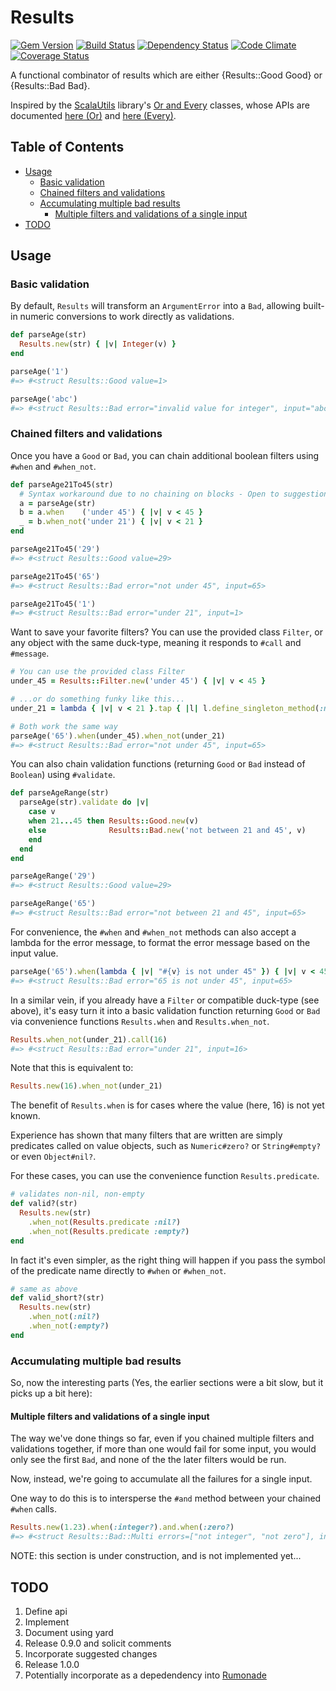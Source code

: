 # Results
[![Gem Version](https://badge.fury.io/rb/results.png)](http://badge.fury.io/rb/results)
[![Build Status](https://travis-ci.org/ms-ati/results.png)](https://travis-ci.org/ms-ati/results)
[![Dependency Status](https://gemnasium.com/ms-ati/results.png)](https://gemnasium.com/ms-ati/results)
[![Code Climate](https://codeclimate.com/github/ms-ati/results.png)](https://codeclimate.com/github/ms-ati/results)
[![Coverage Status](https://coveralls.io/repos/ms-ati/results/badge.png)](https://coveralls.io/r/ms-ati/results)

A functional combinator of results which are either {Results::Good Good} or {Results::Bad Bad}.

Inspired by the [ScalaUtils][1] library's [Or and Every][2] classes, whose APIs are documented
[here (Or)][3] and [here (Every)][4].

[1]: http://www.scalautils.org
[2]: http://www.scalautils.org/user_guide/OrAndEvery
[3]: http://doc.scalatest.org/2.1.3/index.html#org.scalautils.Or
[4]: http://doc.scalatest.org/2.1.3/index.html#org.scalautils.Every

## Table of Contents

* [Usage](#usage)
  * [Basic validation](#basic-validation)
  * [Chained filters and validations](#chained-filters-and-validations)
  * [Accumulating multiple bad results](#accumulating-multiple-bad-results)
    * [Multiple filters and validations of a single input](#multiple-filters-and-validations-of-a-single-input)
* [TODO](#todo)

## Usage

### Basic validation

By default, `Results` will transform an `ArgumentError` into a `Bad`, allowing built-in
numeric conversions to work directly as validations.

```ruby
def parseAge(str)
  Results.new(str) { |v| Integer(v) }
end

parseAge('1')
#=> #<struct Results::Good value=1>

parseAge('abc')
#=> #<struct Results::Bad error="invalid value for integer", input="abc">
```

### Chained filters and validations

Once you have a `Good` or `Bad`, you can chain additional boolean filters using `#when` and `#when_not`.

```ruby
def parseAge21To45(str)
  # Syntax workaround due to no chaining on blocks - Open to suggestions!
  a = parseAge(str)
  b = a.when    ('under 45') { |v| v < 45 }
  _ = b.when_not('under 21') { |v| v < 21 }
end

parseAge21To45('29')
#=> #<struct Results::Good value=29>

parseAge21To45('65')
#=> #<struct Results::Bad error="not under 45", input=65>

parseAge21To45('1')
#=> #<struct Results::Bad error="under 21", input=1>
```

Want to save your favorite filters? You can use the provided class `Filter`,
or any object with the same duck-type, meaning it responds to `#call` and `#message`.

```ruby
# You can use the provided class Filter
under_45 = Results::Filter.new('under 45') { |v| v < 45 }

# ...or do something funky like this...
under_21 = lambda { |v| v < 21 }.tap { |l| l.define_singleton_method(:message) { 'under 21' } }

# Both work the same way
parseAge('65').when(under_45).when_not(under_21)
#=> #<struct Results::Bad error="not under 45", input=65>
```

You can also chain validation functions (returning `Good` or `Bad` instead of `Boolean`) using `#validate`.

```ruby
def parseAgeRange(str)
  parseAge(str).validate do |v|
    case v
    when 21...45 then Results::Good.new(v)
    else              Results::Bad.new('not between 21 and 45', v)
    end
  end
end

parseAgeRange('29')
#=> #<struct Results::Good value=29>

parseAgeRange('65')
#=> #<struct Results::Bad error="not between 21 and 45", input=65>
```

For convenience, the `#when` and `#when_not` methods can also accept a lambda for
the error message, to format the error message based on the input value.

```ruby
parseAge('65').when(lambda { |v| "#{v} is not under 45" }) { |v| v < 45 }
#=> #<struct Results::Bad error="65 is not under 45", input=65>
```

In a similar vein, if you already have a `Filter` or compatible duck-type
(see above), it's easy turn it into a basic validation function returning
`Good` or `Bad` via convenience functions `Results.when` and `Results.when_not`.

```ruby
Results.when_not(under_21).call(16)
#=> #<struct Results::Bad error="under 21", input=16>
```

Note that this is equivalent to:

```ruby
Results.new(16).when_not(under_21)
```

The benefit of `Results.when` is for cases where the value (here, 16) is not yet known.

Experience has shown that many filters that are written are simply
predicates called on value objects, such as `Numeric#zero?` or `String#empty?` or
even `Object#nil?`.

For these cases, you can use the convenience function `Results.predicate`.

```ruby
# validates non-nil, non-empty
def valid?(str)
  Results.new(str)
    .when_not(Results.predicate :nil?)
    .when_not(Results.predicate :empty?)
end
```

In fact it's even simpler, as the right thing will happen if you pass the symbol of
the predicate name directly to `#when` or `#when_not`.

```ruby
# same as above
def valid_short?(str)
  Results.new(str)
    .when_not(:nil?)
    .when_not(:empty?)
end
```

### Accumulating multiple bad results

So, now the interesting parts (Yes, the earlier sections were a bit slow,
but it picks up a bit here):

#### Multiple filters and validations of a single input

The way we've done things so far, even if you chained multiple filters and validations
together, if more than one would fail for some input, you would only see the first
`Bad`, and none of the the later filters would be run.

Now, instead, we're going to accumulate all the failures for a single input.

One way to do this is to intersperse the `#and` method between your chained `#when` calls.

```ruby
Results.new(1.23).when(:integer?).and.when(:zero?)
#=> #<struct Results::Bad::Multi errors=["not integer", "not zero"], input=1.23>
```

NOTE: this section is under construction, and is not implemented yet...

## TODO

1.  Define api
1.  Implement
1.  Document using yard
1.  Release 0.9.0 and solicit comments
1.  Incorporate suggested changes
1.  Release 1.0.0
1.  Potentially incorporate as a depedendency into [Rumonade](https://github.com/ms-ati/rumonade)
